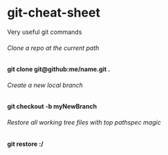 # git-cheat-sheet
Very useful git commands
###### Clone a repo at the current path
<b>git clone git@github:me/name.git .</b>

###### Create a new local branch
<b>git checkout -b myNewBranch</b>


###### Restore all working tree files with top pathspec magic
<b>git restore :/</b>
